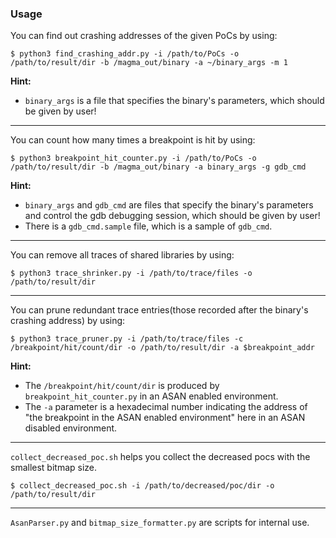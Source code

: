 ### Usage

You can find out crashing addresses of the given PoCs by using:
```console
$ python3 find_crashing_addr.py -i /path/to/PoCs -o /path/to/result/dir -b /magma_out/binary -a ~/binary_args -m 1
```
**Hint:**

- `binary_args` is a file that specifies the binary's parameters, which should be given by user!

---


You can count how many times a breakpoint is hit by using:
```console
$ python3 breakpoint_hit_counter.py -i /path/to/PoCs -o /path/to/result/dir -b /magma_out/binary -a binary_args -g gdb_cmd
```
**Hint:**

- `binary_args` and `gdb_cmd` are files that specify the binary's parameters and control the gdb debugging session, which should be given by user!
- There is a `gdb_cmd.sample` file, which is a sample of `gdb_cmd`.

---

You can remove all traces of shared libraries by using:
```console
$ python3 trace_shrinker.py -i /path/to/trace/files -o /path/to/result/dir
```

---

You can prune redundant trace entries(those recorded after the binary's crashing address) by using:

```console
$ python3 trace_pruner.py -i /path/to/trace/files -c /breakpoint/hit/count/dir -o /path/to/result/dir -a $breakpoint_addr
```

**Hint:**

- The `/breakpoint/hit/count/dir` is produced by `breakpoint_hit_counter.py` in an ASAN enabled environment.
- The `-a` parameter is a hexadecimal number indicating the address of "the breakpoint in the ASAN enabled environment" here in an ASAN disabled environment.

---

`collect_decreased_poc.sh` helps you collect the decreased pocs with the smallest bitmap size.
```console
$ collect_decreased_poc.sh -i /path/to/decreased/poc/dir -o /path/to/result/dir
```

---

`AsanParser.py` and `bitmap_size_formatter.py` are scripts for internal use.
